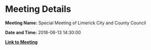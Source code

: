# Meeting Details

**Meeting Name:** Special Meeting of Limerick City and County Council

**Date and Time:** 2018-06-13 14:30:00

**[Link to Meeting](https://www.limerick.ie/council/whats-on/special-meeting-limerick-city-and-county-council-27)**

